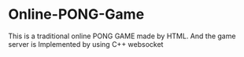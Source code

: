 # Online-PONG-Game
This is a traditional online PONG GAME made by HTML. And the game server is Implemented by using C++ websocket
